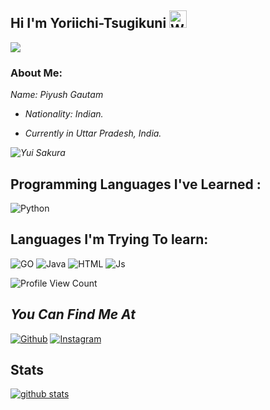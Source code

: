 ## Hi I'm Yoriichi-Tsugikuni <img src="https://user-images.githubusercontent.com/1303154/88677602-1635ba80-d120-11ea-84d8-d263ba5fc3c0.gif" width="28px" alt="Whats Up">

![]([https://64.media.tumblr.com/fd925db463608d8475c19b22beaaab2c/db2c090e349a7831-33/s400x600/223622afae3c1d708176c723fc649c9e376c199e.gifv)
### About Me:

<i>
  Name: Piyush Gautam 
  
  - Nationality: Indian.
  

  - Currently in Uttar Pradesh, India.
  
  ![ Yui Sakura ](https://github-readme-stats.vercel.app/api/top-langs/?username=yuisakura&theme=blue-Red)
  

 </i> 
 
 ## Programming Languages I've Learned :

![Python](https://img.shields.io/badge/Python-3776AB?style=for-the-badge&logo=python&logoColor=white)

## Languages I'm Trying To learn:

![GO](https://img.shields.io/badge/go-%2300ADD8.svg?style=for-the-badge&logo=go&logoColor=white)
![Java](https://img.shields.io/badge/Java-000000?style=for-the-badge&logo=java&logoColor=white)
![HTML](https://img.shields.io/badge/HTML5-f34F26?style=for-the-badge&logo=html5&logoColor=white)
![Js](https://img.shields.io/badge/JavaScript-323330?style=for-the-badge&logo=javascript&logoColor=F7DF1E)

![Profile View Count](https://komarev.com/ghpvc/?username=Yoriichi-Tsugikuni)

## <i>You Can Find Me At</i>
[![Github](https://img.shields.io/badge/-Github-181717?style=for-the-badge&logo=Github&logoColor=red)](https://github.com/Control-Devil)
[![Instagram](https://img.shields.io/badge/Instagram-E44dsada5F?style=for-the-badge&logo=instagram&logoColor=red)](https://www.instagram.com/lex_lamine)

## Stats

[![github stats](https://github-readme-stats.vercel.app/api?username=Yoriichi-Tsugikuni&show_icons=true&theme=radical)](https://github.com/yuisakura)

